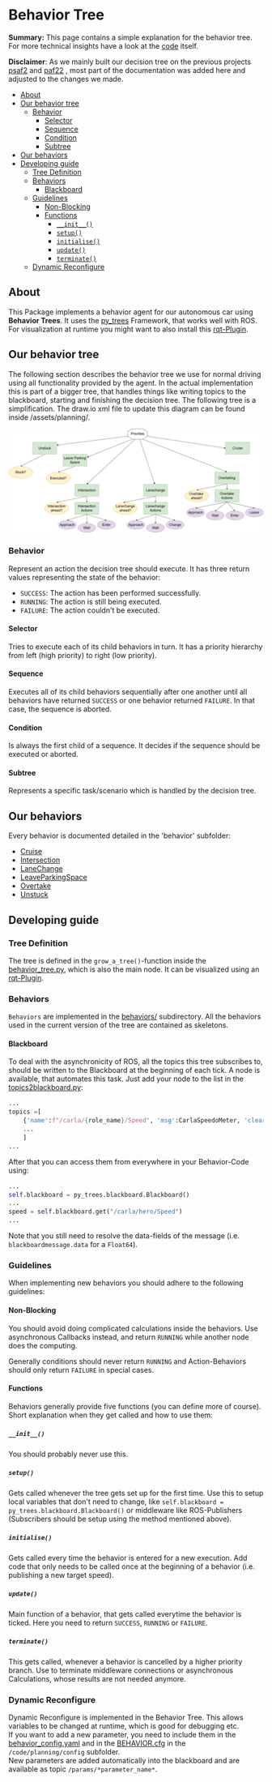 # Behavior Tree

**Summary:** This page contains a simple explanation for the behavior tree. For more technical insights have a look at the [code](../../code/planning/src/behavior_agent/behaviors) itself.

**Disclaimer**: As we mainly built our decision tree on the previous projects [psaf2](https://github.com/ll7/psaf2) and [paf22](https://github.com/ll7/paf22) , most part of the documentation was added here and adjusted to the changes we made.

- [About](#about)
- [Our behavior tree](#our-behavior-tree)
  - [Behavior](#behavior)
    - [Selector](#selector)
    - [Sequence](#sequence)
    - [Condition](#condition)
    - [Subtree](#subtree)
- [Our behaviors](#our-behaviors)
- [Developing guide](#developing-guide)
  - [Tree Definition](#tree-definition)
  - [Behaviors](#behaviors)
    - [Blackboard](#blackboard)
  - [Guidelines](#guidelines)
    - [Non-Blocking](#non-blocking)
    - [Functions](#functions)
      - [`__init__()`](#__init__)
      - [`setup()`](#setup)
      - [`initialise()`](#initialise)
      - [`update()`](#update)
      - [`terminate()`](#terminate)
  - [Dynamic Reconfigure](#dynamic-reconfigure)

## About

This Package implements a behavior agent for our autonomous car using **Behavior Trees**. It uses the [py_trees](./py_trees.md) Framework, that works well with ROS.
For visualization at runtime you might want to also install this [rqt-Plugin](https://wiki.ros.org/rqt_py_trees).

## Our behavior tree

The following section describes the behavior tree we use for normal driving using all functionality provided by the agent. In the actual implementation this is part of a bigger tree, that handles things like writing topics to the blackboard, starting and finishing the decision tree.
The following tree is a simplification. The draw.io xml file to update this diagram can be found inside /assets/planning/.

![Simple Tree](../assets/planning/behaviour_tree.PNG)

### Behavior

Represent an action the decision tree should execute. It has three return values representing the state of the behavior:

- `SUCCESS`: The action has been performed successfully.
- `RUNNING`: The action is still being executed.
- `FAILURE`: The action couldn't be executed.

#### Selector

Tries to execute each of its child behaviors in turn. It has a priority hierarchy from left (high priority) to right (low priority).

#### Sequence

Executes all of its child behaviors sequentially after one another until all behaviors have returned `SUCCESS` or one behavior returned `FAILURE`. In that case, the sequence is aborted.

#### Condition

Is always the first child of a sequence. It decides if the sequence should be executed or aborted.

#### Subtree

Represents a specific task/scenario which is handled by the decision tree.

## Our behaviors

Every behavior is documented detailed in the 'behavior' subfolder:

- [Cruise](./behaviors/Cruise.md)
- [Intersection](./behaviors/Intersection.md)
- [LaneChange](./behaviors/LaneChange.md)
- [LeaveParkingSpace](./behaviors/LeaveParkingSpace.md)
- [Overtake](./behaviors/Overtake.md)
- [Unstuck](./behaviors/Unstuck.md)

## Developing guide

### Tree Definition

The tree is defined in the `grow_a_tree()`-function inside the [behavior_tree.py](../../code/planning/src/behavior_agent/behavior_tree.py), which is also the main node. It can be visualized using an [rqt-Plugin](https://wiki.ros.org/rqt_py_trees).

### Behaviors

`Behaviors` are implemented in the [behaviors/](../../code/planning/src/behavior_agent/behaviors/) subdirectory. All the behaviors used in the current version of the tree are contained as skeletons.

#### Blackboard

To deal with the asynchronicity of ROS, all the topics this tree subscribes to, should be written to the Blackboard at the beginning of each tick. A node is available, that automates this task. Just add your node to the list in the [topics2blackboard.py](../../code/planning/src/behavior_agent/behaviors/topics2blackboard.py):

``` python
...
topics =[
    {'name':f"/carla/{role_name}/Speed", 'msg':CarlaSpeedoMeter, 'clearing-policy': py_trees.common.ClearingPolicy.NEVER},
    ...
    ]
...
```

After that you can access them from everywhere in your Behavior-Code using:

``` python
...
self.blackboard = py_trees.blackboard.Blackboard()
...
speed = self.blackboard.get("/carla/hero/Speed")
...
```

Note that you still need to resolve the data-fields of the message (i.e. `blackboardmessage.data` for a `Float64`).

### Guidelines

When implementing new behaviors you should adhere to the following guidelines:

#### Non-Blocking

You should avoid doing complicated calculations inside the behaviors. Use asynchronous Callbacks instead, and return ```RUNNING``` while another node does the computing.

Generally conditions should never return ```RUNNING``` and Action-Behaviors should only return ```FAILURE``` in special cases.

#### Functions

Behaviors generally provide five functions (you can define more of course). Short explanation when they get called and how to use them:

##### `__init__()`

You should probably never use this.

##### `setup()`

Gets called whenever the tree gets set up for the first time. Use this to setup local variables that don't need to change, like ```self.blackboard = py_trees.blackboard.Blackboard()``` or middleware like ROS-Publishers (Subscribers should be setup using the method mentioned above).

##### `initialise()`

Gets called every time the behavior is entered for a new execution. Add code that only needs to be called once at the beginning of a behavior (i.e. publishing a new target speed).

##### `update()`

Main function of a behavior, that gets called everytime the behavior is ticked. Here you need to return ```SUCCESS```, ```RUNNING``` or ```FAILURE```.

##### `terminate()`

This gets called, whenever a behavior is cancelled by a higher priority branch. Use to terminate middleware connections or asynchronous Calculations, whose results are not needed anymore.

### Dynamic Reconfigure

Dynamic Reconfigure is implemented in the Behavior Tree. This allows variables to be changed at runtime, which is good for debugging etc. \
If you want to add a new parameter, you need to include them in the
[behavior_config.yaml](../../code/planning/config/behavior_config.yaml) and in the [BEHAVIOR.cfg](../../code/planning/config/BEHAVIOR.cfg) in the `/code/planning/config` subfolder. \
New parameters are added automatically into the blackboard and are available as topic `/params/*parameter_name*`.
